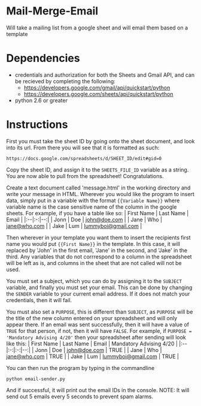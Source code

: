 # Mail-Merge-Email
Will take a mailing list from a google sheet and will email them based on a template

# Dependencies

* credentials and authorization for both the Sheets and Gmail API, and can be recieved by completing the following:
    * https://developers.google.com/gmail/api/quickstart/python
    * https://developers.google.com/sheets/api/quickstart/python
* python 2.6 or greater


# Instructions
First you must take the sheet ID by going onto the sheet document, and look into its url. From there you will see that it is formatted as such:
```
https://docs.google.com/spreadsheets/d/SHEET_ID/edit#gid=0
```

Copy the sheet ID, and assign it to the `SHEETS_FILE_ID` variable as a string. You are now able to pull from the spreadsheet! Congratulations.

Create a text document called 'message.html' in the working directory and write your message in HTML. Wherever you would like the program to insert data, simply put in a variable with the format `{{Variable Name}}` where variable name is the case sensitive name of the column in the google sheets. For example, if you have a table like so:
| First Name  | Last Name  |  Email |
|:--|:-:|--:|
| Jonn  | Doe  | john@doe.com  |
|  Jane | Who  |  jane@who.com |
| Jake  | Lum  | lummyboi@gmail.com  |

Then wherever in your template you want them to insert the recipients first name you would put `{{First Name}}` in the template. In this case, it will replaced by 'John' in the first email, 'Jane' in the second, and 'Jake' in the third. Any variables that do not corrrespond to a column in the spreadsheet will be left as is, and columns in the sheet that are not called will not be used.

You must set a subject, which you can do by assigning it to the `SUBJECT` variable, and finally you must set your email. This can be done by changing the `SENDER` variable to your current email address. If it does not match your credentials, then it will fail.

You must also set a `PURPOSE`, this is different than `SUBJECT`, as `PURPOSE` will be the title of the new column entered on your spreadsheet and will only appear there. If an email was sent successfully, then it will have a value of `TRUE` for that person, if not, then it will have `FALSE`. For example, if `PURPOSE = 'Mandatory Advising 4/20'` then your spreadsheet after sending will look like this:
| First Name  | Last Name  |  Email | Mandatory Advising 4/20 |
|:--|:-:|:-:|--:|
| Jonn  | Doe  | john@doe.com  | TRUE |
|  Jane | Who  |  jane@who.com | TRUE |
| Jake  | Lum  | lummyboi@gmail.com  | TRUE |


You can then run the program by typing in the commandline
```
python email-sender.py
```

And if successful, it will print out the email IDs in the console. NOTE: It will send out 5 emails every 5 seconds to prevent spam alarms.
